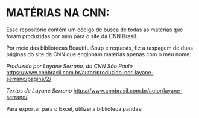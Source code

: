 # MATÉRIAS NA CNN:
Esse repositório contém um código de busca de todas as matérias que foram produzidas por mim para o site da CNN Brasil. 

Por meio das bibliotecas BeautifulSoup e requests, fiz a raspagem de duas páginas do site da CNN que englobam matérias apenas com o meu nome:

_Produzido por Layane Serrano, da CNN São Paulo_
https://www.cnnbrasil.com.br/autor/produzido-por-layane-serrano/pagina/2/

_Textos de Layane Serrano_
https://www.cnnbrasil.com.br/autor/layane-serrano/

Para exportar para o Excel, utilizei a biblioteca pandas:


